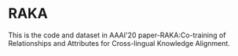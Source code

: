 # RAKA
This is the code and dataset in AAAI'20 paper-RAKA:Co-training of Relationships and Attributes for Cross-lingual Knowledge Alignment.
